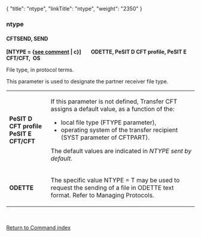 {
    "title": "ntype",
    "linkTitle": "ntype",
    "weight": "2350"
}<span id="ntype"></span>

### ntype

#### CFTSEND, SEND

**\[NTYPE = {<u>see comment</u> | c}\]
       ODETTE,
PeSIT D CFT profile, PeSIT E CFT/CFT,  OS**

File type, in protocol terms.

This parameter is used to designate the partner receiver file type.

<table>
         
         
         
   
   <tbody>
      <tr>
         <td><p><strong>PeSIT D CFT profile<br />
PeSIT E CFT/CFT</strong></p>         </td>
         <td><p><em></em></p>
<p>If this parameter is not defined, Transfer
CFT assigns a default value, as a function of the:</p>
<ul>
<li>local
file type (FTYPE parameter),</li>
<li>operating
system of the transfer recipient (SYST parameter of CFTPART).</li>
</ul>
<p>The default values are indicated in <em>NTYPE sent by default</em>.</p>         </td>
      </tr>
      <tr>
         <td><p><strong>ODETTE</strong></p>         </td>
         <td><p>The specific value NTYPE = T may be used to request the
sending of a file in ODETTE text format. Refer to Managing Protocols.</p>         </td>
      </tr>
   </tbody>
</table>

 

[Return to Command index](../../)
